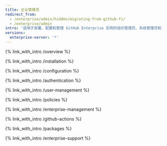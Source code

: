 ```yaml
---
title: 企业管理员
redirect_from:
  - /enterprise/admin/hidden/migrating-from-github-fi/
  - /enterprise/admin
intro: '适用于部署、配置和管理 GitHub Enterprise 实例的组织管理员、系统管理员和安全专家的分步指南。'
versions:
  enterprise-server: '*'
---
```


{% link_with_intro /overview %}

{% link_with_intro /installation %}

{% link_with_intro /configuration %}

{% link_with_intro /authentication %}

{% link_with_intro /user-management %}

{% link_with_intro /policies %}

{% link_with_intro /enterprise-management %}

{% link_with_intro /github-actions %}

{% link_with_intro /packages %}

{% link_with_intro /enterprise-support %}
